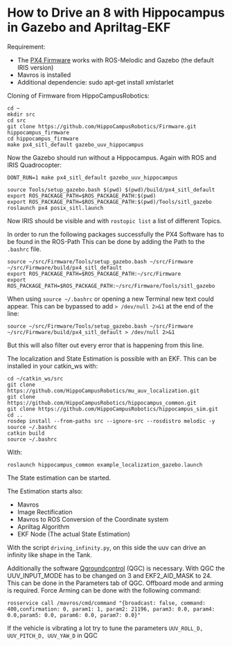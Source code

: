 # How to Drive an 8 with Hippocampus in Gazebo and Apriltag-EKF

Requirement:
* The [PX4 Firmware](https://github.com/PX4/Firmware) works with ROS-Melodic and Gazebo (the default IRIS version)
* Mavros is installed
* Additional dependencie: sudo apt-get install xmlstarlet


Cloning of Firmware from HippoCampusRobotics:
```
cd ~
mkdir src
cd src
git clone https://github.com/HippoCampusRobotics/Firmware.git hippocampus_firmware
cd hippocampus_firmware
make px4_sitl_default gazebo_uuv_hippocampus
```
Now the Gazebo should run without a Hippocampus.
Again with ROS and IRIS Quadrocopter:
```
DONT_RUN=1 make px4_sitl_default gazebo_uuv_hippocampus

source Tools/setup_gazebo.bash $(pwd) $(pwd)/build/px4_sitl_default
export ROS_PACKAGE_PATH=$ROS_PACKAGE_PATH:$(pwd)
export ROS_PACKAGE_PATH=$ROS_PACKAGE_PATH:$(pwd)/Tools/sitl_gazebo
roslaunch px4 posix_sitl.launch
```
Now IRIS should be visible and with `rostopic list` a list of different Topics.

In order to run the following packages successfully the PX4 Software has to be found in the ROS-Path
This can be done by adding the Path to the `.bashrc` file.
```
source ~/src/Firmware/Tools/setup_gazebo.bash ~/src/Firmware ~/src/Firmware/build/px4_sitl_default 
export ROS_PACKAGE_PATH=$ROS_PACKAGE_PATH:~/src/Firmware
export ROS_PACKAGE_PATH=$ROS_PACKAGE_PATH:~/src/Firmware/Tools/sitl_gazebo
```
When using `source ~/.bashrc` or opening a new Terminal new text could appear. This can be bypassed to add `> /dev/null 2>&1` at the end of the line:
```
source ~/src/Firmware/Tools/setup_gazebo.bash ~/src/Firmware ~/src/Firmware/build/px4_sitl_default > /dev/null 2>&1
```
But this will also filter out every error that is happening from this line.

<!--
For the state estimation with the April-tags first the world has to be changed and the vehicle correct vehicle has to be spawned.
In `hippocampus_firmware/launch/posix_sitl.launch` the following lines have to be replaced:
```
<arg name="vehicle" default="iris"/>
<arg name="world" default="$(find mavlink_sitl_gazebo)/worlds/empty.world"/>
<arg name="sdf" default="$(find mavlink_sitl_gazebo)/models/$(arg vehicle)/$(arg vehicle).sdf"/>
```
With:
```
<arg name="vehicle" default="uuv_hippocampus"/>
<arg name="world" default="$(find mavlink_sitl_gazebo)/worlds/uuv_hippocampus.world"/>
<arg name="sdf" default="$(find mavlink_sitl_gazebo)/models/$(arg vehicle)/$(arg vehicle).sdf"/>
```

In `hippocampus_firmware/Tools/sitl_gazebo/worlds/uuv_hippocampus.world` the lines:
```
<include>
    <uri>model://uuv_apriltag_tank</uri>
    <pose>1.62 3.27431 0 0 0 3.1415</pose>
</include>
```

have to be added after the global light source.
with `roslaunch px4 posix_sitl.launch` the April tag World should be visible. 
-->

The localization and State Estimation is possible with an EKF.
This can be installed in your catkin_ws with:

```
cd ~/catkin_ws/src
git clone https://github.com/HippoCampusRobotics/mu_auv_localization.git
git clone https://github.com/HippoCampusRobotics/hippocampus_common.git
git clone https://github.com/HippoCampusRobotics/hippocampus_sim.git
cd .. 
rosdep install --from-paths src --ignore-src --rosdistro melodic -y
source ~/.bashrc
catkin build
source ~/.bashrc
```

With:
```
roslaunch hippocampus_common example_localization_gazebo.launch 
```
The State estimation can be started. 

The Estimation starts also:
* Mavros
* Image Rectification
* Mavros to ROS Conversion of the Coordinate system
* Apriltag Algorithm
* EKF Node (The actual State Estimation)

With the script `driving_infinity.py`, on this side the uuv can drive an infinity like shape in the Tank.

Additionally the software [Qgroundcontrol](http://qgroundcontrol.com/) (QGC) is necessary.
With QGC the UUV_INPUT_MODE has to be changed on 3 and EKF2_AID_MASK to 24.
This can be done in the Parameters tab of QGC.
Offboard mode and arming is required.
Force Arming can be done with the following command:
```
rosservice call /mavros/cmd/command "{broadcast: false, command: 400,confirmation: 0, param1: 1, param2: 21196, param3: 0.0, param4: 0.0,param5: 0.0, param6: 0.0, param7: 0.0}"
```

If the vehicle is vibrating a lot try to tune the parameters `UUV_ROLL_D, UUV_PITCH_D, UUV_YAW_D` in QGC 


